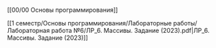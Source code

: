 [[00/00 Основы программирования]]

[[1 семестр/Основы программирования/Лабораторные работы/Лабораторная работа №6/ЛР_6. Массивы. Задание (2023).pdf|ЛР_6. Массивы. Задание (2023)]]
